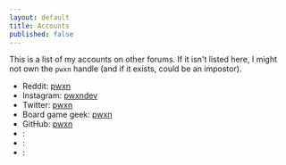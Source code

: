 ```yaml
---
layout: default
title: Accounts
published: false
---
```


This is a list of my accounts on other forums. If it isn't listed here, I might not own the `pwxn` handle (and if it exists, could be an impostor).

* Reddit: [pwxn](https://reddit.com/user/pwxn)
* Instagram: [pwxndev]()
* Twitter: [pwxn]()
* Board game geek: [pwxn]()
* GitHub: [pwxn]()
* : []()
* : []()
* : []()
